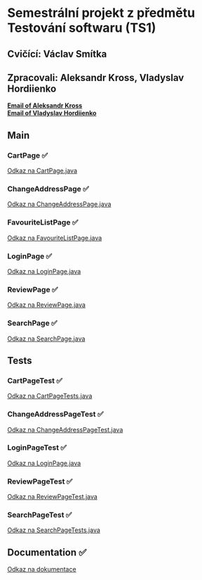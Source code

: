 # Semestrální projekt z předmětu Testování softwaru (TS1)

## Cvičící: Václav Smítka
## Zpracovali: Aleksandr Kross, Vladyslav Hordiienko  
[**Email of Aleksandr Kross**](<krossale@fel.czut.cz>) <br>
[**Email of Vladyslav Hordiienko**](<hordivla@fel.cvut.cz>) <br>


## Main


### CartPage ✅
[Odkaz na CartPage.java ](https://gitlab.fel.cvut.cz/krossale/ts1_sp/-/blob/main/src/main/java/cz/cvut/fel/ts1/CartPage.java)


### ChangeAddressPage ✅
[Odkaz na ChangeAddressPage.java ](https://gitlab.fel.cvut.cz/krossale/ts1_sp/-/blob/main/src/main/java/cz/cvut/fel/ts1/ChangeAddressPage.java)


### FavouriteListPage ✅
[Odkaz na FavouriteListPage.java ](https://gitlab.fel.cvut.cz/krossale/ts1_sp/-/blob/main/src/main/java/cz/cvut/fel/ts1/FavouriteListPage.java)


### LoginPage ✅
[Odkaz na LoginPage.java ](https://gitlab.fel.cvut.cz/krossale/ts1_sp/-/blob/main/src/main/java/cz/cvut/fel/ts1/LoginPage.java)


### ReviewPage ✅
[Odkaz na ReviewPage.java ](https://gitlab.fel.cvut.cz/krossale/ts1_sp/-/blob/main/src/main/java/cz/cvut/fel/ts1/ReviewPage.java)


### SearchPage ✅
[Odkaz na SearchPage.java ](https://gitlab.fel.cvut.cz/krossale/ts1_sp/-/blob/main/src/main/java/cz/cvut/fel/ts1/SearchPage.java)


## Tests

### CartPageTest ✅
[Odkaz na CartPageTests.java ](https://gitlab.fel.cvut.cz/krossale/ts1_sp/-/blob/main/src/test/java/cz/cvut/fel/ts1/CartPageTest.java)


### ChangeAddressPageTest ✅
[Odkaz na ChangeAddressPageTest.java ](https://gitlab.fel.cvut.cz/krossale/ts1_sp/-/blob/main/src/test/java/cz/cvut/fel/ts1/ChangeAddressPageTest.java)


### LoginPageTest ✅
[Odkaz na LoginPage.java ](https://gitlab.fel.cvut.cz/krossale/ts1_sp/-/blob/main/src/test/java/cz/cvut/fel/ts1/LoginPageTest.java)


### ReviewPageTest ✅
[Odkaz na ReviewPageTest.java ](https://gitlab.fel.cvut.cz/krossale/ts1_sp/-/blob/main/src/test/java/cz/cvut/fel/ts1/ReviewPageTest.java)


### SearchPageTest ✅
[Odkaz na SearchPageTests.java ](https://gitlab.fel.cvut.cz/krossale/ts1_sp/-/blob/main/src/test/java/cz/cvut/fel/ts1/SearchPageTest.java)






## Documentation ✅ 
[Odkaz na dokumentace](https://gitlab.fel.cvut.cz/krossale/ts1_sp/-/blob/main/docs/ts1-semester_project.pdf)


